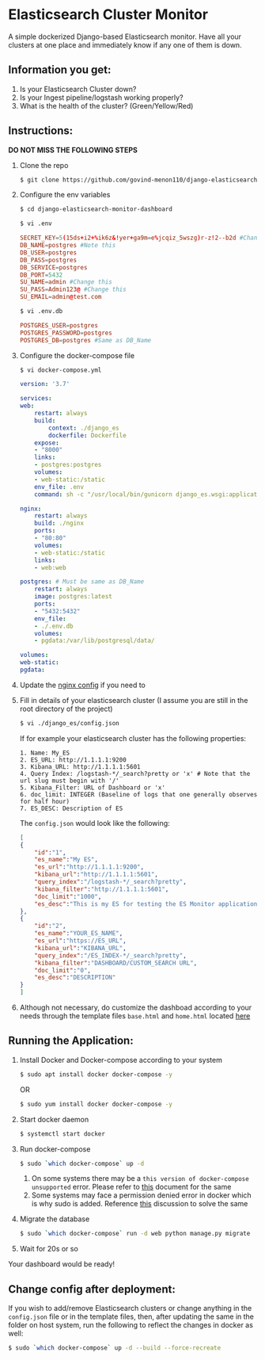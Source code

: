 # Elasticsearch Cluster Monitor

A simple dockerized Django-based Elasticsearch monitor. Have all your clusters at one place and immediately know if any one of them is down.

## Information you get:

1. Is your Elasticsearch Cluster down?
2. Is your Ingest pipeline/logstash working properly?
3. What is the health of the cluster? (Green/Yellow/Red)

## Instructions:

**DO NOT MISS THE FOLLOWING STEPS**
1. Clone the repo
    ``` sh
    $ git clone https://github.com/govind-menon110/django-elasticsearch-monitor-dashboard.git
    ```
2. Configure the env variables
    ``` sh 
    $ cd django-elasticsearch-monitor-dashboard
    ```

    ``` sh
    $ vi .env
    ```

    ``` conf
    SECRET_KEY=5(15ds+i2+%ik6z&!yer+ga9m=e%jcqiz_5wszg)r-z!2--b2d #Change this
    DB_NAME=postgres #Note this
    DB_USER=postgres 
    DB_PASS=postgres
    DB_SERVICE=postgres
    DB_PORT=5432
    SU_NAME=admin #Change this
    SU_PASS=Admin123@ #Change this
    SU_EMAIL=admin@test.com
    ```

    ``` sh
    $ vi .env.db
    ```

    ``` conf
    POSTGRES_USER=postgres
    POSTGRES_PASSWORD=postgres
    POSTGRES_DB=postgres #Same as DB_Name
    ```

3. Configure the docker-compose file

    ``` sh
    $ vi docker-compose.yml
    ```

    ``` yaml
    version: '3.7'

    services:
    web:
        restart: always
        build:
            context: ./django_es
            dockerfile: Dockerfile
        expose:
        - "8000"
        links:
        - postgres:postgres
        volumes:
        - web-static:/static
        env_file: .env
        command: sh -c "/usr/local/bin/gunicorn django_es.wsgi:application -w 3 -b :8000 && /bin/python manage.py collectstatic --no-input"

    nginx:
        restart: always
        build: ./nginx
        ports:
        - "80:80"
        volumes:
        - web-static:/static
        links:
        - web:web

    postgres: # Must be same as DB_Name
        restart: always
        image: postgres:latest
        ports:
        - "5432:5432"
        env_file:
        - ./.env.db
        volumes:
        - pgdata:/var/lib/postgresql/data/

    volumes:
    web-static:
    pgdata:
    ```

4. Update the [nginx config](./nginx/site-conf.conf) if you need to

5. Fill in details of your elasticsearch cluster (I assume you are still in the root directory of the project)
    ``` sh
    $ vi ./django_es/config.json
    ```

    If for example your elasticsearch cluster has the following properties:
    ```
    1. Name: My_ES
    2. ES_URL: http://1.1.1.1:9200
    3. Kibana_URL: http://1.1.1.1:5601
    4. Query Index: /logstash-*/_search?pretty or 'x' # Note that the url slug must begin with '/'
    5. Kibana_Filter: URL of Dashboard or 'x'
    6. doc_limit: INTEGER (Baseline of logs that one generally observes for half hour)
    7. ES_DESC: Description of ES
    ```
    The `config.json` would look like the following:

    ``` json
    [
    {
        "id":"1",
        "es_name":"My ES",
        "es_url":"http://1.1.1.1:9200",
        "kibana_url":"http://1.1.1.1:5601",
        "query_index":"/logstash-*/_search?pretty",
        "kibana_filter":"http://1.1.1.1:5601",
        "doc_limit":"1000",
        "es_desc":"This is my ES for testing the ES Monitor application"
    },
    {
        "id":"2",
        "es_name":"YOUR_ES_NAME",
        "es_url":"https://ES_URL",
        "kibana_url":"KIBANA_URL",
        "query_index":"/ES_INDEX-*/_search?pretty",
        "kibana_filter":"DASHBOARD/CUSTOM_SEARCH URL",
        "doc_limit":"0",
        "es_desc":"DESCRIPTION"
    }
    ]
    ```

6. Although not necessary, do customize the dashboad according to your needs through the template files `base.html` and `home.html` located [here](./django_es/check_es/templates/check_es)

## Running the Application:

1. Install Docker and Docker-compose according to your system
    ``` sh
    $ sudo apt install docker docker-compose -y
    ```

    OR

    ``` sh
    $ sudo yum install docker docker-compose -y
    ```
2. Start docker daemon
    ``` sh
    $ systemctl start docker
    ```
3. Run docker-compose
    ``` sh
    $ sudo `which docker-compose` up -d
    ```
    1. On some systems there may be a `this version of docker-compose unsupported` error. Please refer to [this](https://github.com/10up/wp-local-docker/issues/58#issuecomment-476786006) document for the same
    2. Some systems may face a permission denied error in docker which is why sudo is added. Reference [this](https://stackoverflow.com/questions/60025430/docker-error-ioerror-errno-13-permission-denied-docker-compose-yml) discussion to solve the same

4. Migrate the database
    ``` sh
    $ sudo `which docker-compose` run -d web python manage.py migrate
    ```

5. Wait for 20s or so

Your dashboard would be ready!

## Change config after deployment:

If you wish to add/remove Elasticsearch clusters or change anything in the `config.json` file or in the template files, then, after updating the same in the folder on host system, run the following to reflect the changes in docker as well:
``` sh
$ sudo `which docker-compose` up -d --build --force-recreate
```



